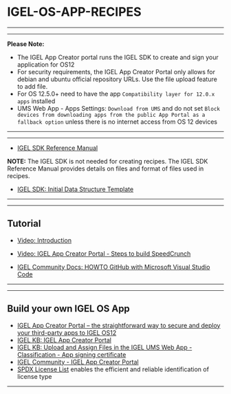 # IGEL-OS-APP-RECIPES

-----

-----

**Please Note:** 

- The IGEL App Creator portal runs the IGEL SDK to create and sign your application for OS12
- For security requirements, the IGEL App Creator Portal only allows for debian and ubuntu official repository URLs. Use the file upload feature to add file.
- For OS 12.5.0+ need to have the app `Compatibility layer for 12.0.x apps` installed
- UMS Web App - Apps Settings: `Download from UMS` and do not set `Block devices from downloading apps from the public App Portal as a fallback option` unless there is no internet access from OS 12 devices

-----

-----

- [IGEL SDK Reference Manual](utils/IGEL-SDK-Reference-Manual.pdf)

**NOTE:**  The IGEL SDK is not needed for creating recipes. The IGEL SDK Reference Manual provides details on files and format of files used in recipes.

- <a href="utils/igelpkg-new-template-1.0.0.zip" download> IGEL SDK: Initial Data Structure Template</a>

-----

-----

## Tutorial

- [Video: Introduction](utils/videos/01-HOWTO-Introduction.mp4?raw=true)

- [Video: IGEL App Creator Portal - Steps to build SpeedCrunch](https://igel-community.github.io/IGEL-Docs-v02/Docs/HOWTO-Channel-Demos/#igel-app-creator-portal-steps-to-build-speedcrunch)

- [IGEL Community Docs: HOWTO GitHub with Microsoft Visual Studio Code](https://igel-community.github.io/IGEL-Docs-v02/Docs/HOWTO-GitHub-with-VS-Code/)

-----

-----

## Build your own IGEL OS App 

- [IGEL App Creator Portal – the straightforward way to secure and deploy your third-party apps to IGEL OS12](https://www.igel.com/blog/igel-app-creator-portal-the-straightforward-way-to-secure-and-deploy-your-third-party-apps-to-igel-os12/)
- [IGEL KB: IGEL App Creator Portal](https://kb.igel.com/igel-app-creator/current/igel-app-creator-portal)
- [IGEL KB: Upload and Assign Files in the IGEL UMS Web App - Classification - App signing certificate](https://kb.igel.com/en/universal-management-suite/12.05.100/upload-and-assign-files-in-the-igel-ums-web-app)
- [IGEL Community - IGEL App Creator Portal](https://igel-community.github.io/IGEL-Docs-v02/Docs/HOWTO-Add-Applications/#igel-app-creator-portal)
- [SPDX License List](https://spdx.org/licenses/) enables the efficient and reliable identification of license type

-----

